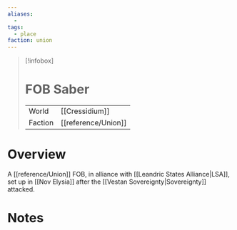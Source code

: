```yaml
---
aliases:
  -
tags:
  - place
faction: union
---
```

> [!infobox] 
> # FOB Saber
> | | |
> | ---- | ---- |
> | World | [[Cressidium]] |
> | Faction | [[reference/Union]] |
> 


# Overview
A [[reference/Union]] FOB, in alliance with [[Leandric States Alliance|LSA]], set up in [[Nov Elysia]] after the [[Vestan Sovereignty|Sovereignty]] attacked.

# Notes